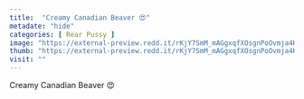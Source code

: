 ```yaml
---
title:  "Creamy Canadian Beaver 😍"
metadate: "hide"
categories: [ Rear Pussy ]
image: "https://external-preview.redd.it/rKjY7SmM_mAGgxqfXOsgnPoOvmja4HOzHV_sIRsfTdg.jpg?auto=webp&s=e6131d4c31eb9a6aebbebc4dac0e195efecf3cc2"
thumb: "https://external-preview.redd.it/rKjY7SmM_mAGgxqfXOsgnPoOvmja4HOzHV_sIRsfTdg.jpg?width=640&crop=smart&auto=webp&s=d052293a3ae649a29b5f38461c7314ce43061080"
visit: ""
---
```

Creamy Canadian Beaver 😍
